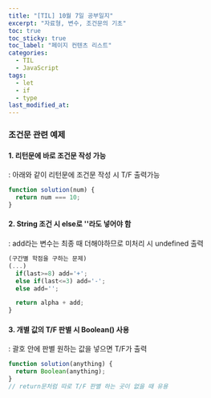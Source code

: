 ```yaml
---
title: "[TIL] 10월 7일 공부일지"
excerpt: "자료형, 변수, 조건문의 기초"
toc: true
toc_sticky: true
toc_label: "페이지 컨텐츠 리스트"
categories:
  - TIL
  - JavaScript
tags:
  - let
  - if
  - type
last_modified_at:
---
```


### 조건문 관련 예제

#### 1. **리턴문에 바로 조건문 작성 가능**

: 아래와 같이 리턴문에 조건문 작성 시 T/F 출력가능

```javascript
function solution(num) {
  return num === 10;
}
```

#### 2. **String 조건 시 else로 ''라도 넣어야 함**

: add라는 변수는 최종 때 더해야하므로 미처리 시 undefined 출력

```javascript
(구간별 학점을 구하는 문제)
(...)
  if(last>=8) add='+';
  else if(last<=3) add='-';
  else add='';

  return alpha + add;
}
```

#### 3. **개별 값의 T/F 판별 시 Boolean() 사용**

: 괄호 안에 판별 원하는 값을 넣으면 T/F가 출력

```javascript
function solution(anything) {
  return Boolean(anything);
}
// return문처럼 따로 T/F 판별 하는 곳이 없을 때 유용
```
